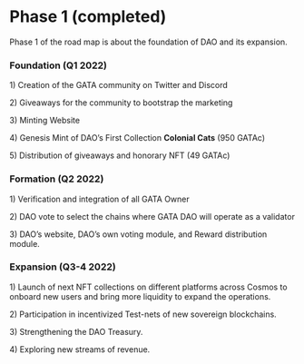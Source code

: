 # Phase 1 (completed)

Phase 1 of the road map is about the foundation of DAO and its expansion.&#x20;

### Foundation (Q1 2022)

1\) Creation of the GATA community on Twitter and Discord

2\) Giveaways for the community to bootstrap the marketing

3\) Minting Website

4\) Genesis Mint of DAO’s First Collection **Colonial Cats** (950 GATAc)

5\) Distribution of giveaways and honorary NFT (49 GATAc)

### Formation (Q2 2022)

1\)    Verification and integration of all GATA Owner

2\)    DAO vote to select the chains where GATA DAO will operate as a validator

3\)    DAO’s website, DAO’s own voting module, and Reward distribution module.&#x20;

### Expansion  (Q3-4 2022)

1\)    Launch of next NFT collections on different platforms across Cosmos to onboard new users and bring more liquidity to expand the operations.

2\)    Participation in incentivized Test-nets of new sovereign blockchains.

3\)    Strengthening the DAO Treasury.

4\)    Exploring new streams of revenue.

